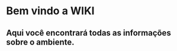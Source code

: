 <!-- TITLE: Home -->
<!-- SUBTITLE: A quick summary of Home -->

# Bem vindo a WIKI

## Aqui você encontrará todas as informações sobre o ambiente.
